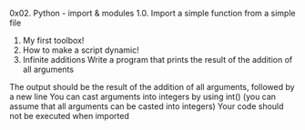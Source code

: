 0x02. Python - import & modules
1.0. Import a simple function from a simple file
1. My first toolbox!
2. How to make a script dynamic!
3. Infinite additions
Write a program that prints the result of the addition of all arguments

The output should be the result of the addition of all arguments, followed by a new line
You can cast arguments into integers by using int() (you can assume that all arguments can be casted into integers)
Your code should not be executed when imported
